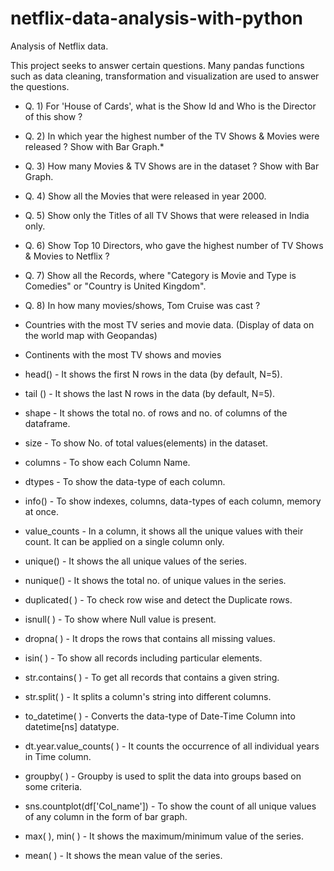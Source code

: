 # netflix-data-analysis-with-python
Analysis of Netflix data.

This project seeks to answer certain questions. Many pandas functions such as data cleaning, transformation and visualization are used to answer the questions.

* Q. 1) For 'House of Cards', what is the Show Id and Who is the Director of this show ?
* Q. 2) In which year the highest number of the TV Shows & Movies were released ? Show with Bar Graph.*
* Q. 3) How many Movies & TV Shows are in the dataset ? Show with Bar Graph.
* Q. 4) Show all the Movies that were released in year 2000.
* Q. 5) Show only the Titles of all TV Shows that were released in India only.
* Q. 6) Show Top 10 Directors, who gave the highest number of TV Shows & Movies to Netflix ?
* Q. 7) Show all the Records, where "Category is Movie and Type is Comedies" or "Country is United Kingdom".
* Q. 8) In how many movies/shows, Tom Cruise was cast ?
* Countries with the most TV series and movie data. (Display of data on the world map with Geopandas)
* Continents with the most TV shows and movies


* head() - It shows the first N rows in the data (by default, N=5).
* tail () - It shows the last N rows in the data (by default, N=5).
* shape - It shows the total no. of rows and no. of columns of the dataframe.
* size - To show No. of total values(elements) in the dataset.
* columns - To show each Column Name.
* dtypes - To show the data-type of each column.
* info() - To show indexes, columns, data-types of each column, memory at once.
* value_counts - In a column, it shows all the unique values with their count. It can be applied on a single column only.
* unique() - It shows the all unique values of the series.
* nunique() - It shows the total no. of unique values in the series.
* duplicated( ) - To check row wise and detect the Duplicate rows.
* isnull( ) - To show where Null value is present.
* dropna( ) - It drops the rows that contains all missing values.
* isin( ) - To show all records including particular elements.
* str.contains( ) - To get all records that contains a given string.
* str.split( ) - It splits a column's string into different columns.
* to_datetime( ) - Converts the data-type of Date-Time Column into datetime[ns] datatype.
* dt.year.value_counts( ) - It counts the occurrence of all individual years in Time column.
* groupby( ) - Groupby is used to split the data into groups based on some criteria.
* sns.countplot(df['Col_name']) - To show the count of all unique values of any column in the form of bar graph.
* max( ), min( ) - It shows the maximum/minimum value of the series.
* mean( ) - It shows the mean value of the series.
